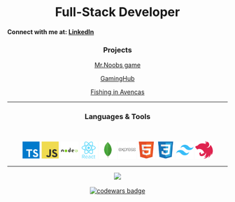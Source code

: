 
<h1 align="center">Full-Stack Developer</h1>

#### Connect with me at: <a href="https://www.linkedin.com/in/pedrorpedrosa" rel="noreferrer">LinkedIn</a>

<h3 align="center">Projects</h3>


<p align="center" target="_blank"><a href="https://prpedrosa.github.io/Project_1_game/" rel="noreferrer">Mr.Noobs game</a></p>
<p align="center"><a href="https://gaming-hub.cyclic.app/" target="_blank" rel="noreferrer">GamingHub</a></p>
<p align="center"><a href="https://pescarnasavencas.netlify.app/" target="_blank" rel="noreferrer">Fishing in Avencas</a></p>


<hr>

<h3 align="center">Languages & Tools</h3>

<br>

<p align="center" target="_blank">
   <img
      src="https://raw.githubusercontent.com/devicons/devicon/master/icons/typescript/typescript-plain.svg"
      alt="typescript" width="40" height="40" /> 
   <img
      src="https://raw.githubusercontent.com/devicons/devicon/master/icons/javascript/javascript-original.svg"
      alt="javascript" width="40" height="40" /> 
  <img
      src="https://raw.githubusercontent.com/devicons/devicon/master/icons/nodejs/nodejs-original-wordmark.svg"
      alt="nodejs" width="40" height="40" /> 
   <img
      src="https://raw.githubusercontent.com/devicons/devicon/master/icons/react/react-original-wordmark.svg"
      alt="react" width="40" height="40" /> 
 <img
      src="https://raw.githubusercontent.com/devicons/devicon/master/icons/mongodb/mongodb-original.svg" alt="mongodb" width="40"
      height="40" /> 
 <img
      src="https://raw.githubusercontent.com/devicons/devicon/1119b9f84c0290e0f0b38982099a2bd027a48bf1/icons/express/express-original-wordmark.svg" alt="expressjs" width="40"
      height="40" /> 
  <img
      src="https://raw.githubusercontent.com/devicons/devicon/1119b9f84c0290e0f0b38982099a2bd027a48bf1/icons/html5/html5-original.svg" alt="html5" width="40"
      height="40" /> 
  <img
      src="https://raw.githubusercontent.com/devicons/devicon/1119b9f84c0290e0f0b38982099a2bd027a48bf1/icons/css3/css3-original.svg" alt="css3" width="40"
      height="40" /> 
   <img
      src="https://raw.githubusercontent.com/devicons/devicon/master/icons/tailwindcss/tailwindcss-plain.svg" alt="tailwindcss" width="40"
      height="40" /> 
  <img
      src="https://raw.githubusercontent.com/devicons/devicon/master/icons/nestjs/nestjs-plain.svg" alt="nestjs" width="40"
      height="40" /> 
  </p>
  <hr>
  
  <p align="center"><img src="https://github-readme-stats.vercel.app/api/top-langs/?username=PrPedrosa&layout=compact"/></p>
  <p align="center">
  <a href="https://www.codewars.com/users/PrPedrosa/"><img src="https://www.codewars.com/users/PrPedrosa/badges/large" alt="codewars badge"/></a>
</p>
 



